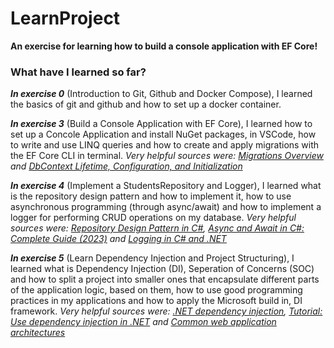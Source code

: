 # LearnProject

**An exercise for learning how to build a console application with EF Core!**

### What have I learned so far?


***In exercise 0*** (Introduction to Git, Github and Docker Compose), I learned the basics of git and github and how to set up a docker container.


***In exercise 3*** (Build a Console Application with EF Core), I learned how to set up a Concole Application and install NuGet packages, in VSCode, how to write and use LINQ queries and how to create and apply migrations with the EF Core CLI in terminal. *Very helpful sources were: [Migrations Overview](https://learn.microsoft.com/en-us/ef/core/managing-schemas/migrations/) and [DbContext Lifetime, Configuration, and Initialization](https://learn.microsoft.com/en-gb/ef/core/dbcontext-configuration/)*


***In exercise 4*** (Implement a StudentsRepository and Logger), I learned what is the repository design pattern and how to implement it, how to use asynchronous programming (through async/await) and how to implement a logger for performing CRUD operations on my database. *Very helpful sources were: [Repository Design Pattern in C#](https://dotnettutorials.net/lesson/repository-design-pattern-csharp/), [Async and Await in C#: Complete Guide (2023)](https://www.bytehide.com/blog/async-await-csharp) and [Logging in C# and .NET](https://learn.microsoft.com/en-us/dotnet/core/extensions/logging?tabs=command-line)*

***In exercise 5*** (Learn Dependency Injection and Project Structuring), I learned what is Dependency Injection (DI), Seperation of Concerns (SOC) and how to split a project into smaller ones that encapsulate different parts of the application logic, based on them, how to use good programming practices in my applications and how to apply the Microsoft build in, DI framework. *Very helpful sources were: [.NET dependency injection](https://learn.microsoft.com/en-us/dotnet/core/extensions/dependency-injection), [Tutorial: Use dependency injection in .NET](https://learn.microsoft.com/en-us/dotnet/core/extensions/dependency-injection-usage?source=recommendations) and [Common web application architectures](https://learn.microsoft.com/en-us/dotnet/architecture/modern-web-apps-azure/common-web-application-architectures)*
